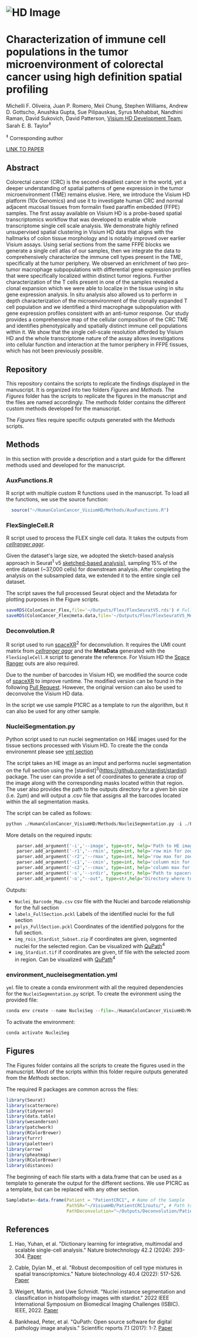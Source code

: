 # ![HD Image](https://cdn.10xgenomics.com/image/upload/f_auto,q_auto,w_1500,dpr_2.0/v1711390015/products/Visium%20HD/visium_hd_hero.png)

# Characterization of immune cell populations in the tumor microenvironment of colorectal cancer using high definition spatial profiling

Michelli F. Oliveira, Juan P. Romero, Meii Chung, Stephen Williams, Andrew D. Gottscho, Anushka Gupta, Sue Pilipauskas, Syrus Mohabbat, Nandhini Raman, David Sukovich, David Patterson, [Visium HD Development Team](Team), Sarah E. B. Taylor<sup>‡</sup>

<sup>‡</sup> Corresponding author

[LINK TO PAPER](https://www.biorxiv.org/)

## Abstract

Colorectal cancer (CRC) is the second-deadliest cancer in the world, yet a deeper understanding of spatial patterns of gene expression in the tumor microenvironment (TME) remains elusive. Here, we introduce the Visium HD platform (10x Genomics) and use it to investigate human CRC and normal adjacent mucosal tissues from formalin fixed paraffin embedded (FFPE) samples. The first assay available on Visium HD is a probe-based spatial transcriptomics workflow that was developed to enable whole transcriptome single cell scale analysis. We demonstrate highly refined unsupervised spatial clustering in Visium HD data that aligns with the hallmarks of colon tissue morphology and is notably improved over earlier Visium assays. Using serial sections from the same FFPE blocks we generate a single cell atlas of our samples, then we integrate the data to comprehensively characterize the immune cell types present in the TME, specifically at the tumor periphery. We observed an enrichment of two pro-tumor macrophage subpopulations with differential gene expression profiles that were specifically localized within distinct tumor regions. Further characterization of the T cells present in one of the samples revealed a clonal expansion which we were able to localize in the tissue using in situ gene expression analysis. In situ analysis also allowed us to perform in depth characterization of the microenvironment of the clonally expanded T cell population and we identified a third macrophage subpopulation with gene expression profiles consistent with an anti-tumor response. Our study provides a comprehensive map of the cellular composition of the CRC TME and identifies phenotypically and spatially distinct immune cell populations within it. We show that the single cell-scale resolution afforded by Visium HD and the whole transcriptome nature of the assay allows investigations into cellular function and interaction at the tumor periphery in FFPE tissues, which has not been previously possible.

## Repository

This repository contains the scripts to replicate the findings displayed in the manuscript. It is organized into two folders *Figures* and *Methods*. The *Figures* folder has the scripts to replicate the figures in the manuscript and the files are named accordingly. The *methods* folder contains the different custom methods developed for the manuscript.

The *Figures* files require specific outputs generated with the *Methods* scripts.

## Methods

In this section with provide a description and a start guide for the different methods used and developed for the manuscript.

### AuxFunctions.R

R script with multiple custom R functions used in the manuscript. To load all the functions, we use the source function:

```R
  source("~/HumanColonCancer_VisiumHD/Methods/AuxFunctions.R")
```

### FlexSingleCell.R
R script used to process the FLEX single cell data. It takes the outputs from [*cellranger aggr*](https://www.10xgenomics.com/support/software/cell-ranger/latest/analysis/running-pipelines/cr-3p-aggr).

Given the dataset's large size, we adopted the sketch-based analysis approach in Seurat<sup>1</sup> v5 [sketched-based analysis](https://satijalab.org/seurat/articles/seurat5_sketch_analysis)], sampling 15% of the entire dataset (~37,000 cells) for downstream analysis. After completing the analysis on the subsampled data, we extended it to the entire single cell dataset.

The script saves the full processed Seurat object and the Metadata for plotting purposes in the Figure scripts.

```R
saveRDS(ColonCancer_Flex,file='~/Outputs/Flex/FlexSeuratV5.rds') # Full Seurat Object
saveRDS(ColonCancer_Flex@meta.data,file='~/Outputs/Flex/FlexSeuratV5_MetaData.rds') #Meta Data
```

### Deconvolution.R

R script used to run [spaceXR](https://github.com/dmcable/spacexr)<sup>2</sup> for deconvolution. It requires the UMI count matrix from [*cellranger aggr*](https://www.10xgenomics.com/support/software/cell-ranger/latest/analysis/running-pipelines/cr-3p-aggr) and the **MetaData** generated with the `FlexSingleCell.R`  script to generate the reference. For Visium HD the [Space Ranger](https://www.10xgenomics.com/support/software/space-ranger/latest) outs are also required.

Due to the number of barcodes in Visium HD, we modified the source code of [spaceXR](https://github.com/dmcable/spacexr) to improve runtime. The modified version can be found in the following [Pull Request](https://github.com/dmcable/spacexr/pulls). However, the original version can also be used to deconvolve the Visium HD data.

In the script we use sample P1CRC as a template to run the algorithm, but it can also be used for any other sample.

### NucleiSegmentation.py

Python script used to run nuclei segmentation on H&E images used for the tissue sections processed with Visium HD.
To create the the conda environemnt please see [yml section](#ymlfile)

The script takes an HE image as an imput and performs nuclei segmentation on the full section using the [stardist]<sup>3</sup>(https://github.com/stardist/stardist) package. The user can provide a set of coordinates to generate a crop of the image along with the corresponding masks located within that region. The user also provides the path to the outputs directory for a given bin size (i.e. 2µm) and will output a .csv file that assigns all the barcodes located within the all segmentation masks.

The script can be called as follows:

```Python
python ./HumanColonCancer_VisiumHD/Methods/NucleiSegmentation.py -i ./PATH_TO_HE_image -r1 rowmin -r2 rowmax -c1 colmin -c2 colmax -s ./PATH_TO_SR_outs/binned_outputs/square_002um/ -o Output_directory
```

More details on the required inputs:
```Python
    parser.add_argument('-i','--image', type=str, help='Path to HE image')
    parser.add_argument('-r1','--rmin', type=int, help='row min for zoom in')
    parser.add_argument('-r2','--rmax', type=int, help='row max for zoom in')
    parser.add_argument('-c1','--cmin', type=int, help='column min for zoom in')
    parser.add_argument('-c2','--cmax', type=int, help='column max for zoom in')
    parser.add_argument('-s','--srdir', type=str, help='Path to spaceranger outs at a given bin size')
    parser.add_argument('-o',"--out", type=str,help="Directory where to save outputs")
```

Outputs:

- `Nuclei_Barcode_Map.csv` csv file with the Nuclei and barcode relationship for the full section
- `labels_FullSection.pckl` Labels of the identified nuclei for the full section
- `polys_FullSection.pckl` Coordinates of the identified polygons for the full section.
- `img_rois_Stardist_Subset.zip` if coordinates are given, segmented nuclei for the selected region. Can be visualized with [QuPath](https://qupath.github.io/)<sup>4</sup>
- `img_Stardist.tif` if coordinates are given, tif file with the selected zoom in region. Can be visualized with [QuPath](https://qupath.github.io/)<sup>4</sup>


### environment_nucleisegmentation.yml <a name="ymlfile"></a>
 `yml` file to create a conda environment with all the required dependencies for the `NucleiSegmentation.py` script. 
 To create the evironment using the provided file:

```Python
conda env create --name NucleiSeg --file=./HumanColonCancer_VisiumHD/Methods/environment_nucleisegmentation.yml
```

To activate the environment:

```Python
conda activate NucleiSeg 
```

## Figures

The Figures folder contains all the scripts to create the figures used in the manuscript.
Most of the scripts within this folder require outputs generated from the *Methods* section.

The required R packages are common across the files:

```R
library(Seurat)
library(scattermore)
library(tidyverse)
library(data.table)
library(wesanderson)
library(patchwork)
library(RColorBrewer)
library(furrr)
library(paletteer)
library(arrow)
library(pheatmap)
library(RColorBrewer)
library(distances)
```

The beginning of each file starts with a data.frame that can be used as a template to generate the output for the different sections. We use P1CRC as a template, but can be replaced with any other section.

```R
SampleData<-data.frame(Patient = "PatientCRC1", # Name of the Sample
                       PathSR="~/VisiumHD/PatientCRC1/outs/", # Path to space ranger outs folder
                       PathDeconvolution="~/Outputs/Deconvolution/PatientCRC1_Deconvolution_HD.rds") #spaceXR Deconvolution results
```

## References

1. Hao, Yuhan, et al. "Dictionary learning for integrative, multimodal and scalable single-cell analysis." Nature biotechnology 42.2 (2024): 293-304. [Paper](https://www.nature.com/articles/s41587-023-01767-y)

2. Cable, Dylan M., et al. "Robust decomposition of cell type mixtures in spatial transcriptomics." Nature biotechnology 40.4 (2022): 517-526. [Paper](https://www.nature.com/articles/s41587-021-00830-w)

3. Weigert, Martin, and Uwe Schmidt. "Nuclei instance segmentation and classification in histopathology images with stardist." 2022 IEEE International Symposium on Biomedical Imaging Challenges (ISBIC). IEEE, 2022. [Paper](https://arxiv.org/abs/2203.02284)

4. Bankhead, Peter, et al. "QuPath: Open source software for digital pathology image analysis." Scientific reports 7.1 (2017): 1-7. [Paper](https://www.nature.com/articles/s41598-017-17204-5)